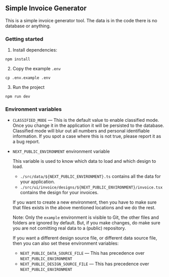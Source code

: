 ## Simple Invoice Generator

This is a simple invoice generator tool. The data is in the code there is no database or anything.

### Getting started

1. Install dependencies:

```
npm install
```

2. Copy the example `.env`

```
cp .env.example .env
```

3. Run the project

```
npm run dev
```

### Environment variables

- `CLASSIFIED_MODE` — This is the default value to enable classified mode. Once you change it in the
  application it will be persisted to the database. Classified mode will blur out all numbers and
  personal identifiable information. If you spot a case where this is not true, please report it as
  a bug report.
- `NEXT_PUBLIC_ENVIRONMENT` environment variable

  This variable is used to know which data to load and which design to load.

  - `./src/data/${NEXT_PUBLIC_ENVIRONMENT}.ts` contains all the data for your application.
  - `./src/ui/invoice/designs/${NEXT_PUBLIC_ENVIRONMENT}/invoice.tsx` contains the design for your
    invoices.

  If you want to create a new environment, then you have to make sure that files exists in the above
  mentioned locations and we do the rest.

  Note: Only the `example` environment is visible to Git, the other files and folders are ignored
  by default. But, if you make changes, do make sure you are not comitting real data to a (public)
  repository.

  If you want a different design source file, or different data source file, then you can also set
  these environment variables:

  - `NEXT_PUBLIC_DATA_SOURCE_FILE` — This has precedence over `NEXT_PUBLIC_ENVIRONMENT`
  - `NEXT_PUBLIC_DESIGN_SOURCE_FILE` — This has precedence over `NEXT_PUBLIC_ENVIRONMENT`
